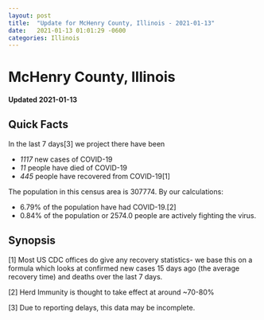```yaml
---
layout: post
title:  "Update for McHenry County, Illinois - 2021-01-13"
date:   2021-01-13 01:01:29 -0600
categories: Illinois
---
```


# McHenry County, Illinois
#### Updated 2021-01-13

## Quick Facts

In the last 7 days[3] we project there have been
- *1117* new cases of COVID-19
- *11* people have died of COVID-19
- *445* people have recovered from COVID-19[1]

The population in this census area is 307774. By our calculations:
- 6.79% of the population have had COVID-19.[2]
- 0.84% of the population or 2574.0 people are actively fighting the virus.

## Synopsis




[1] Most US CDC offices do give any recovery statistics- we base this on a formula which looks at confirmed new cases
15 days ago (the average recovery time) and deaths over the last 7 days.

[2] Herd Immunity is thought to take effect at around ~70-80%

[3] Due to reporting delays, this data may be incomplete.
 
    